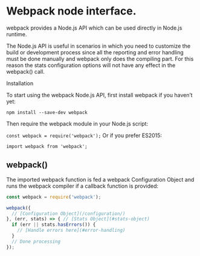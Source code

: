 # Webpack node interface.

webpack provides a Node.js API which can be used directly in Node.js runtime.


The Node.js API is useful in scenarios in which you need to customize the build or development process since all the reporting and error handling must be done manually and webpack only does the compiling part. For this reason the stats configuration options will not have any effect in the webpack() call.

Installation

To start using the webpack Node.js API, first install webpack if you haven’t yet:

``npm install --save-dev webpack``

Then require the webpack module in your Node.js script:

``const webpack = require('webpack');``
Or if you prefer ES2015:

``import webpack from 'webpack';``


## webpack()

 The imported webpack function is fed a webpack Configuration Object and runs the webpack compiler if a callback function is provided:

```js
const webpack = require('webpack');

webpack({
  // [Configuration Object](/configuration/)
}, (err, stats) => { // [Stats Object](#stats-object)
  if (err || stats.hasErrors()) {
    // [Handle errors here](#error-handling)
  }
  // Done processing
});
```

